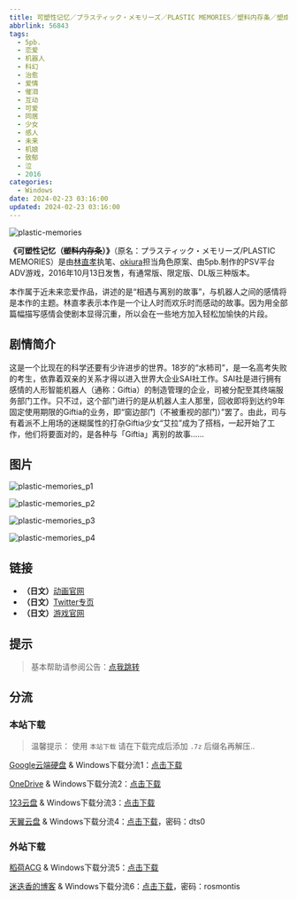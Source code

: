```yaml
---
title: 可塑性记忆／プラスティック・メモリーズ／PLASTIC MEMORIES／塑料内存条／塑成型记忆
abbrlink: 56843
tags:
  - 5pb.
  - 恋爱
  - 机器人
  - 科幻
  - 治愈
  - 爱情
  - 催泪
  - 互动
  - 可爱
  - 同居
  - 少女
  - 感人
  - 未来
  - 机娘
  - 致郁
  - 泣
  - 2016
categories:
  - Windows
date: 2024-02-23 03:16:00
updated: 2024-02-23 03:16:00
---
```


![plastic-memories](https://unpkg.com/galgame/img/plastic-memories.webp)

**《可塑性记忆（~~塑料内存条~~）》**（原名：プラスティック・メモリーズ/PLASTIC MEMORIES）是由[林直孝](https://zh.moegirl.org.cn/林直孝)执笔、[okiura](https://zh.moegirl.org.cn/index.php?title=Okiura&action=edit&redlink=1)担当角色原案、由5pb.制作的PSV平台ADV游戏，2016年10月13日发售，有通常版、限定版、DL版三种版本。

<!-- more -->

本作属于近未来恋爱作品，讲述的是“相遇与离别的故事”，与机器人之间的感情将是本作的主题。林直孝表示本作是一个让人时而欢乐时而感动的故事。因为用全部篇幅描写感情会使剧本显得沉重，所以会在一些地方加入轻松加愉快的片段。

## 剧情简介

这是一个比现在的科学还要有少许进步的世界。18岁的“水柿司”，是一名高考失败的考生，依靠着双亲的关系才得以进入世界大企业SAI社工作。SAI社是进行拥有感情的人形智能机器人（通称：Giftia）的制造管理的企业，司被分配至其终端服务部门工作。只不过，这个部门进行的是从机器人主人那里，回收即将到达约9年固定使用期限的Giftia的业务，即“窗边部门（不被重视的部门）”罢了。由此，司与有着派不上用场的迷糊属性的打杂Giftia少女“艾拉”成为了搭档，一起开始了工作，他们将要面对的，是各种与「Giftia」离别的故事......

## 图片

![plastic-memories_p1](https://unpkg.com/galgame/img/plastic-memories_p1.webp)

![plastic-memories_p2](https://unpkg.com/galgame/img/plastic-memories_p2.webp)

![plastic-memories_p3](https://unpkg.com/galgame/img/plastic-memories_p3.webp)

![plastic-memories_p4](https://unpkg.com/galgame/img/plastic-memories_p4.webp)

## 链接

- **（日文）**[动画官网](https://www.plastic-memories.jp/)
- **（日文）**[Twitter专页](https://twitter.com/pla_memo/)
- **（日文）**[游戏官网](http://5pb.jp/games/plastic-memories/)

## 提示

> 基本帮助请参阅公告：[点我跳转](/p/announcement/)

## 分流

### 本站下载

> 温馨提示：
> 使用 `本站下载` 请在下载完成后添加 `.7z` 后缀名再解压..

[Google云端硬盘](https://drive.google.com/) & Windows下载分流1：[点击下载](https://drive.google.com/file/d/1yqZW8aTG3bV-XfgKnk5KiT6TwRfQn41Z/view?usp=drive_link)

[OneDrive](https://onedrive.live.com/) & Windows下载分流2：[点击下载](https://1drv.ms/u/s!ArWOYkTFshJYhQRxcAKwzrctALfo?e=xITtJY)

[123云盘](https://www.123pan.com/) & Windows下载分流3：[点击下载](https://www.123pan.com/s/VMelVv-izxzH.html)

[天翼云盘](https://cloud.189.cn/) & Windows下载分流4：[点击下载](https://cloud.189.cn/web/share?code=naQVVfUJNFBn)，密码：dts0

### 外站下载

[稻荷ACG](https://amoebi.com/) & Windows下载分流5：[点击下载](https://sakustar.moe/download?post_id=190&index=0&i=0)

[迷迭香的博客](https://rosmontis.com/) & Windows下载分流6：[点击下载](https://drivez.rosmontis.com/s/kV1Ux)，密码：rosmontis
